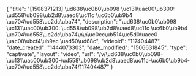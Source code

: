 {
    "title": "[1508371213] \ud638\uc0b0\ub098 \uc131\uac00\ub300: \ud558\ub098\ub2d8\uaed8\uc11c \uc6b0\ub9b4 \uc704\ud558\uc2dc\uba74",
    "description": "\ud638\uc0b0\ub098 \uc131\uac00\ub300: \ud558\ub098\ub2d8\uaed8\uc11c \uc6b0\ub9b4 \uc704\ud558\uc2dc\uba74\n\n\uc0cc\ub514\uc5d0\uace0 \uac08\ubcf4\ub9ac \uad50\ud68c",
    "videoid": "117404487",
    "date_created": "1444073303",
    "date_modified": "1506631845",
    "type": "captivate",
    "layout": "video",
    "url": "\/v\/\ud638\uc0b0\ub098-\uc131\uac00\ub300-\ud558\ub098\ub2d8\uaed8\uc11c-\uc6b0\ub9b4-\uc704\ud558\uc2dc\uba74\/117404487"
}